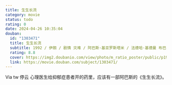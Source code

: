 ```yaml
---
title: 生生长流
category: movie
status: todo
rating: 0
date: 2024-04-26 10:35:04
douban:
  id: "1303471"
  title: 生生长流
  subtitle: 1992 / 伊朗 / 剧情 灾难 / 阿巴斯·基亚罗斯塔米 / 法德哈·基德曼 布巴·巴尤尔·
  rating: 8.8
  cover: https://img2.doubanio.com/view/photo/m_ratio_poster/public/p1944277781.jpg
  link: https://movie.douban.com/subject/1303471/
---
```


Via tw 停云 心理医生给抑郁症患者开的药里，应该有一部阿巴斯的《生生长流》。